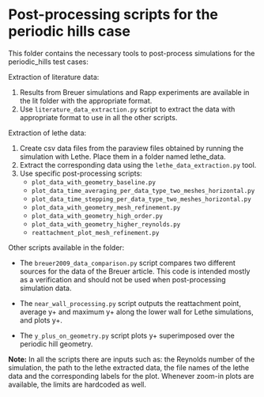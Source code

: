 # Post-processing scripts for the periodic hills case

This folder contains the necessary tools to post-process simulations for the periodic_hills test cases:

Extraction of literature data:
1. Results from Breuer simulations and Rapp experiments are available in the lit folder with the appropriate format.
2. Use `literature_data_extraction.py` script to extract the data with appropriate format to use in all the other scripts. 


Extraction of lethe data:
1. Create csv data files from the paraview files obtained by running the simulation with Lethe. 
   Place them in a folder named lethe_data.
2. Extract the corresponding data using the `lethe_data_extraction.py` tool. 
3. Use specific post-processing scripts:
   * `plot_data_with_geometry_baseline.py`
   * `plot_data_time_averaging_per_data_type_two_meshes_horizontal.py`
   * `plot_data_time_stepping_per_data_type_two_meshes_horizontal.py`
   * `plot_data_with_geometry_mesh_refinement.py`
   * `plot_data_with_geometry_high_order.py`
   * `plot_data_with_geometry_higher_reynolds.py`
   * `reattachment_plot_mesh_refinement.py`

Other scripts available in the folder:

* The `breuer2009_data_comparison.py` script compares two different sources for the data of the Breuer article. This code is intended mostly as a verification and should not be used when post-processing simulation data.

* The `near_wall_processing.py` script outputs the reattachment point, average y+ and maximum y+ along the lower wall for Lethe simulations, and plots y+.

* The `y_plus_on_geometry.py` script plots y+ superimposed over the periodic hill geometry.

**Note:** In all the scripts there are inputs such as: the Reynolds number of the simulation, the path to the lethe extracted data, the file names of the lethe data and the corresponding labels for the plot. Whenever zoom-in plots are available, the limits are hardcoded as well. 